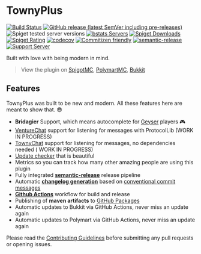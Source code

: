 # TownyPlus

[![Build Status](https://img.shields.io/github/workflow/status/Romvnly-Gaming/TownyPlus/Build/master?style=for-the-badge)](../../actions?query=workflow%3ABuild)
[![GitHub release (latest SemVer including pre-releases)](https://img.shields.io/github/v/release/Romvnly-Gaming/TownyPlus?include_prereleases&label=release&style=for-the-badge)](../../releases)
![Spiget tested server versions](https://img.shields.io/spiget/tested-versions/79903?style=for-the-badge)
[![bstats Servers](https://img.shields.io/bstats/servers/14161?style=for-the-badge)](https://bstats.org/plugin/bukkit/TownyPlus/14161)
[![Spiget Downloads](https://img.shields.io/spiget/downloads/79903?style=for-the-badge)](https://www.spigotmc.org/resources/splugintemplate.79903/)
[![Spiget Rating](https://img.shields.io/spiget/rating/79903?style=for-the-badge)](https://www.spigotmc.org/resources/splugintemplate.79903/)
[![codecov](https://img.shields.io/codecov/c/github/Romvnly-Gaming/TownyPlus?style=for-the-badge)](https://codecov.io/gh/Romvnly-Gaming/TownyPlus)
[![Commitizen friendly](https://img.shields.io/badge/commitizen-friendly-brightgreen.svg?style=for-the-badge)](https://commitizen.github.io/cz-cli/)
[![semantic-release](https://img.shields.io/badge/%20%20%F0%9F%93%A6%F0%9F%9A%80-semantic--release-e10079.svg?style=for-the-badge)](https://github.com/semantic-release/semantic-release)
[![Support Server](https://img.shields.io/discord/816686637849378857?logo=Easy%20SMP&style=for-the-badge)](https://2v1.me/discord)

Built with love with being modern in mind.

> View the plugin on [SpigotMC](https://github.com/Silthus/minecraft-server-template), [PolymartMC](), [Bukkit]()

## Features

TownyPlus was built to be new and modern. All these features here are meant to show that. 😎

* **Bridagier** Support, which means autocomplete for [Geyser](https://geysermc.org) players 🎮
* [VentureChat](https://www.spigotmc.org/resources/venturechat.771/) support for listening for messages with
  ProtocolLib (WORK IN PROGRESS)
* [TownyChat](https://github.com/TownyAdvanced/TownyChat) support for listening for messages, no dependencies needed (
  WORK IN PROGRESS)
* [Update checker](https://github.com/JEFF-Media-GbR/Spigot-UpdateChecker) that is beautiful
* Metrics so you can track how many other amazing people are using this plugin
* Fully integrated [**semantic-release**](https://semantic-release.gitbook.io/semantic-release/) release pipeline
* Automatic [**changelog generation**](https://github.com/semantic-release/changelog) based
  on [conventional commit messages](https://www.conventionalcommits.org/)
* [**Github Actions**](https://github.com/features/actions) workflow for build and release
* Publishing of **maven artifacts** to [GitHub Packages](https://github.com/features/packages)
* Automatic updates to Bukkit via GitHub Actions, never miss an update again
* Automatic updates to Polymart via GitHub Actions, never miss an update again

Please read the [Contributing Guidelines](CONTRIBUTING.md) before submitting any pull requests or opening issues.
